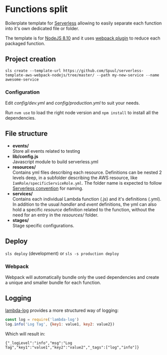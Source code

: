 # Functions split
Boilerplate template for [Serverless](https://serverless.com) allowing to easily separate each function into it's own dedicated file or folder.

The template is for [NodeJS 8.10](https://nodejs.org/) and it uses [webpack plugin](https://github.com/serverless-heaven/serverless-webpack) to reduce each packaged function.

## Project creation
`sls create --template-url https://github.com/Spuul/serverless-template-aws-webpack-nodejs/tree/master/ --path my-new-service --name awesome-service`

### Configuration
Edit *config/dev.yml* and *config/production.yml* to suit your needs.

Run `nvm use` to load the right node version and `npm install` to install all the dependencies.

## File structure
- **events/**  
  Store all events related to testing
- **lib/config.js**  
  Javascript module to build serverless.yml
- **resources/**  
  Contains yml files describing each resource. Definitions can be nested 2 levels deep, in a subfolder describing the AWS resource, like `IamRole/specificServiceRole.yml`.
  The folder name is expected to follow [Serverless convention](https://serverless.com/framework/docs/providers/aws/guide/resources#aws-cloudformation-resource-reference) for naming.
- **services/**  
  Contains each individual Lambda function (.js) and it's definitions (.yml).
  In addition to the usual *handler* and *event* definitions, the yml can also hold a specific *resource* definition related to the function, without the need for an entry in the *resources/* folder.
- **stages/**  
  Stage specific configurations.

## Deploy
`sls deploy` (development) or `sls -s production deploy`

### Webpack
Webpack will automatically bundle only the used dependencies and create a unique and smaller bundle for each function.

## Logging
[lambda-log](https://www.npmjs.com/package/lambda-log) provides a more structured way of logging:
```javascript
const log = require('lambda-log')
log.info('Log Tag', {key1: value1, key2: value2})
```
Which will result in:
```
{"_logLevel":"info","msg":"Log Tag","key1":"value1","key2":"value2","_tags":["log","info"]}
```
